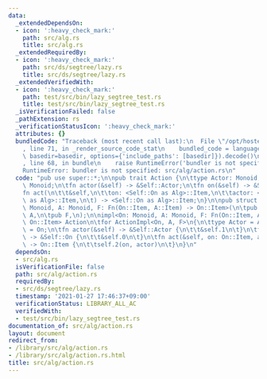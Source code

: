 ```yaml
---
data:
  _extendedDependsOn:
  - icon: ':heavy_check_mark:'
    path: src/alg.rs
    title: src/alg.rs
  _extendedRequiredBy:
  - icon: ':heavy_check_mark:'
    path: src/ds/segtree/lazy.rs
    title: src/ds/segtree/lazy.rs
  _extendedVerifiedWith:
  - icon: ':heavy_check_mark:'
    path: test/src/bin/lazy_segtree_test.rs
    title: test/src/bin/lazy_segtree_test.rs
  _isVerificationFailed: false
  _pathExtension: rs
  _verificationStatusIcon: ':heavy_check_mark:'
  attributes: {}
  bundledCode: "Traceback (most recent call last):\n  File \"/opt/hostedtoolcache/Python/3.9.1/x64/lib/python3.9/site-packages/onlinejudge_verify/documentation/build.py\"\
    , line 71, in _render_source_code_stat\n    bundled_code = language.bundle(stat.path,\
    \ basedir=basedir, options={'include_paths': [basedir]}).decode()\n  File \"/opt/hostedtoolcache/Python/3.9.1/x64/lib/python3.9/site-packages/onlinejudge_verify/languages/user_defined.py\"\
    , line 68, in bundle\n    raise RuntimeError('bundler is not specified: {}'.format(path.as_posix()))\n\
    RuntimeError: bundler is not specified: src/alg/action.rs\n"
  code: "pub use super::*;\n\npub trait Action {\n\ttype Actor: Monoid;\n\ttype On:\
    \ Monoid;\n\tfn actor(&self) -> &Self::Actor;\n\tfn on(&self) -> &Self::On;\n\t\
    fn act(\n\t\t&self,\n\t\ton: <Self::On as Alg>::Item,\n\t\tactor: <Self::Actor\
    \ as Alg>::Item,\n\t) -> <Self::On as Alg>::Item;\n}\n\npub struct ActionImpl<On:\
    \ Monoid, A: Monoid, F: Fn(On::Item, A::Item) -> On::Item>(\n\tpub On,\n\tpub\
    \ A,\n\tpub F,\n);\n\nimpl<On: Monoid, A: Monoid, F: Fn(On::Item, A::Item) ->\
    \ On::Item> Action\n\tfor ActionImpl<On, A, F>\n{\n\ttype Actor = A;\n\ttype On\
    \ = On;\n\tfn actor(&self) -> &Self::Actor {\n\t\t&self.1\n\t}\n\tfn on(&self)\
    \ -> &Self::On {\n\t\t&self.0\n\t}\n\tfn act(&self, on: On::Item, actor: A::Item)\
    \ -> On::Item {\n\t\tself.2(on, actor)\n\t}\n}\n"
  dependsOn:
  - src/alg.rs
  isVerificationFile: false
  path: src/alg/action.rs
  requiredBy:
  - src/ds/segtree/lazy.rs
  timestamp: '2021-01-27 17:46:37+09:00'
  verificationStatus: LIBRARY_ALL_AC
  verifiedWith:
  - test/src/bin/lazy_segtree_test.rs
documentation_of: src/alg/action.rs
layout: document
redirect_from:
- /library/src/alg/action.rs
- /library/src/alg/action.rs.html
title: src/alg/action.rs
---
```

